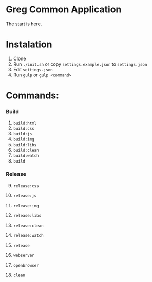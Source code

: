 # Greg Common Application

The start is here.

# Instalation

1. Clone
2. Run `./init.sh` or copy `settings.example.json` to `settings.json`
3. Edit `settings.json`
4. Run `gulp` or  `gulp <command>`

# Commands:

### Build
1. `build:html`
2. `build:css`
3. `build:js`
4. `build:img`
5. `build:libs`
6. `build:clean`
7. `build:watch`
8. `build`
### Release
9. `release:css`
10. `release:js`
11. `release:img`
12. `release:libs`
13. `release:clean`
14. `release:watch`
15. `release`

16. `webserver`
17. `openbrowser`
18. `clean`
